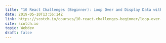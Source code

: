 ```yaml
---
title: "10 React Challenges (Beginner): Loop Over and Display Data with JSX"
date: 2019-05-10T13:56:14Z
link: https://scotch.io/courses/10-react-challenges-beginner/loop-over-and-display-data-with-jsx?utm_medium=RSS&utm_source=hune
site: scotch.io
topic: Webdev
draft: false
---
```

